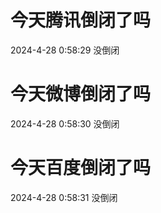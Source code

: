 # 今天腾讯倒闭了吗

2024-4-28 0:58:29 没倒闭

# 今天微博倒闭了吗

2024-4-28 0:58:30 没倒闭

# 今天百度倒闭了吗

2024-4-28 0:58:31 没倒闭

